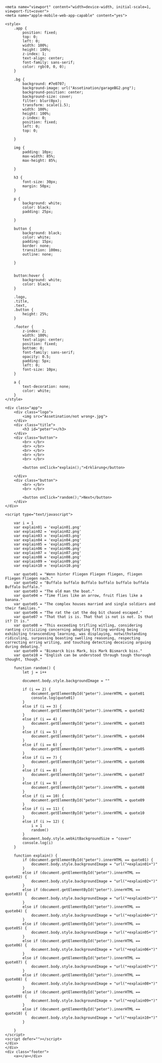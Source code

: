 <!DOCTYPE html>
<html>

<head>
    <meta charset="utf-8">
    <meta name="viewport" content="width=device-width">
    <title>Not Wrong</title>

    <meta name="viewport" content="width=device-width, initial-scale=1, viewport-fit=cover">
    <meta name="apple-mobile-web-app-capable" content="yes">

    <style>
        .app {
            position: fixed;
            top: 0;
            left: 0;
            width: 100%;
            height: 100%;
            z-index: 1;
            text-align: center;
            font-family: sans-serif;
            color: rgb(0, 0, 0);
        }

        .bg {
            background: #7e0707;
            background-image: url("Assetination/garageBG2.png");
            background-position: center;
            background-size: cover;
            filter: blur(0px);
            transform: scale(1.5);
            width: 100%;
            height: 100%;
            z-index: 0;
            position: fixed;
            left: 0;
            top: 0;

        }

        img {
            padding: 10px;
            max-width: 85%;
            max-height: 85%;

        }

        h3 {
            font-size: 30px;
            margin: 50px;
        }

        p {
            background: white;
            color: black;
            padding: 25px;

        }

        button {
            background: black;
            color: white;
            padding: 15px;
            border: none;
            transition: 100ms;
            outline: none;

        }
        

        button:hover {
            background: white;
            color: black;
        }

        .logo,
        .title,
        .text,
        .button {
            height: 25%;
        }

        .footer {
            z-index: 2;
            width: 100%;
            text-align: center;
            position: fixed;
            bottom: 0;
            font-family: sans-serif;
            opacity: 0.5;
            padding: 5px;
            left: 0;
            font-size: 10px;
        }

        a {
            text-decoration: none;
            color: white;
        }
    </style>
</head>

<body>




    <div class="app">
        <div class="logo">
            <img src="Assetination/not wrong+.jpg">
        </div>
        <div class="title">
            <h3 id="peter"></h3>
        </div>
        <div class="button">
            <br> </br>
            <br> </br>
            <br> </br>
            <br> </br>
            <br> </br>
            
            <button onClick="explain();">Erklärung</button>

        </div>
        <div class="button">
            <br> </br>
            <br> </br>
            
            <button onClick="random();">Next</button>
        </div>
    </div>
    
    <script type="text/javascript">

        var i = 1
        var explain01 = 'explain01.png'
        var explain02 = 'explain02.png'
        var explain03 = 'explain03.png'
        var explain04 = 'explain04.png'
        var explain05 = 'explain05.png'
        var explain06 = 'explain06.png'
        var explain07 = 'explain07.png'
        var explain08 = 'explain08.png'
        var explain09 = 'explain09.png'
        var explain10 = 'explain10.png'
     
        var quote01 = "Wenn hinter Fliegen Fliegen fliegen, fliegen Fliegen Fliegen nach."
        var quote02 = "Buffalo buffalo Buffalo buffalo buffalo buffalo Buffalo buffalo."
        var quote03 = "The old man the boat."
        var quote04 = "Time flies like an arrow, fruit flies like a banana."
        var quote05 = "The complex houses married and single soldiers and their families."
        var quote06 = "The rat the cat the dog bit chased escaped."
        var quote07 = "That that is is. That that is not is not. Is that it? It is."
        var quote08 = "This exceeding trifling witling, considering ranting criticizing concerning adopting fitting wording being exhibiting transcending learning, was displaying, notwithstanding ridiculing, surpassing boasting swelling reasoning, respecting correcting erring writing, and touching detecting deceiving arguing during debating."
        var quote09 = "Bismarck biss Mark, bis Mark Bismarck biss."
        var quote10 = "English can be understood through tough thorough thought, though."

        function random() {
            let j = i++

            document.body.style.backgroundImage = ""

            if (i == 2) {
                document.getElementById("peter").innerHTML = quote01
                console.log(quote01)
            }
            else if (i == 3) {
                document.getElementById("peter").innerHTML = quote02
            }
            else if (i == 4) {
                document.getElementById("peter").innerHTML = quote03
            }
            else if (i == 5) {
                document.getElementById("peter").innerHTML = quote04
            }
            else if (i == 6) {
                document.getElementById("peter").innerHTML = quote05
            }
            else if (i == 7) {
                document.getElementById("peter").innerHTML = quote06
            }
            else if (i == 8) {
                document.getElementById("peter").innerHTML = quote07
            }
            else if (i == 9) {
                document.getElementById("peter").innerHTML = quote08
            }
            else if (i == 10) {
                document.getElementById("peter").innerHTML = quote09
            }
            else if (i == 11) {
                document.getElementById("peter").innerHTML = quote10
            }
            else if (i >= 12) {
                i = 1
                random()
            }
            document.body.style.webkitBackgroundSize = "cover"
            console.log(i)
        }

        function explain() {
            if (document.getElementById("peter").innerHTML == quote01) {
                document.body.style.backgroundImage = "url("+explain01+")"
            }
            else if (document.getElementById("peter").innerHTML == quote02) {
                document.body.style.backgroundImage = "url("+explain02+")"
            }
            else if (document.getElementById("peter").innerHTML == quote03) {
                document.body.style.backgroundImage = "url("+explain03+")"
            }
            else if (document.getElementById("peter").innerHTML == quote04) {
                document.body.style.backgroundImage = "url("+explain04+")"
            }
            else if (document.getElementById("peter").innerHTML == quote05) {
                document.body.style.backgroundImage = "url("+explain05+")"
            }
            else if (document.getElementById("peter").innerHTML == quote06) {
                document.body.style.backgroundImage = "url("+explain06+")"
            }
            else if (document.getElementById("peter").innerHTML == quote07) {
                document.body.style.backgroundImage = "url("+explain07+")"
            }
            else if (document.getElementById("peter").innerHTML == quote08) {
                document.body.style.backgroundImage = "url("+explain08+")"
            }
            else if (document.getElementById("peter").innerHTML == quote09) {
                document.body.style.backgroundImage = "url("+explain09+")"
            }
            else if (document.getElementById("peter").innerHTML == quote10) {
                document.body.style.backgroundImage = "url("+explain10+")"
            }
            
        }
    </script>
    <script defer=""></script>
    </div>
    </div>
    <div class="footer">
        <a></a></div>
</body>

</html>